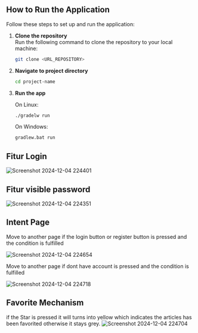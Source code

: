 
## How to Run the Application

Follow these steps to set up and run the application:

1. **Clone the repository**  
   Run the following command to clone the repository to your local machine:
   ```bash
   git clone <URL_REPOSITORY>
2. **Navigate to project directory**
   ```bash
   cd project-name
3. **Run the app**
   
   On Linux:
   ```bash
   ./gradelw run
   ```
  
   On Windows:
   ```bash
   gradlew.bat run
   ```
   
## Fitur Login
![Screenshot 2024-12-04 224401](https://github.com/user-attachments/assets/a6a08446-0f08-495a-8e81-04fbd552d342)

## Fitur visible password

![Screenshot 2024-12-04 224351](https://github.com/user-attachments/assets/6a482411-6372-4fd1-aef2-6d6b37b96912)

## Intent Page
Move to another page if the login button or register button is pressed and the condition is fulfilled

![Screenshot 2024-12-04 224654](https://github.com/user-attachments/assets/45a8f80d-a47a-4fed-a4e3-7097c5c0fab3)

Move to another page if dont have account is pressed and the condition is fulfilled 

![Screenshot 2024-12-04 224718](https://github.com/user-attachments/assets/72f78baf-dd05-478d-8a02-79df0fd51d92)

## Favorite Mechanism
if the Star is pressed it will turns into yellow which indicates the articles has been favorited otherwise it stays grey.
![Screenshot 2024-12-04 224704](https://github.com/user-attachments/assets/1b3db8d4-c64a-4d80-ac26-ae7906506779)
